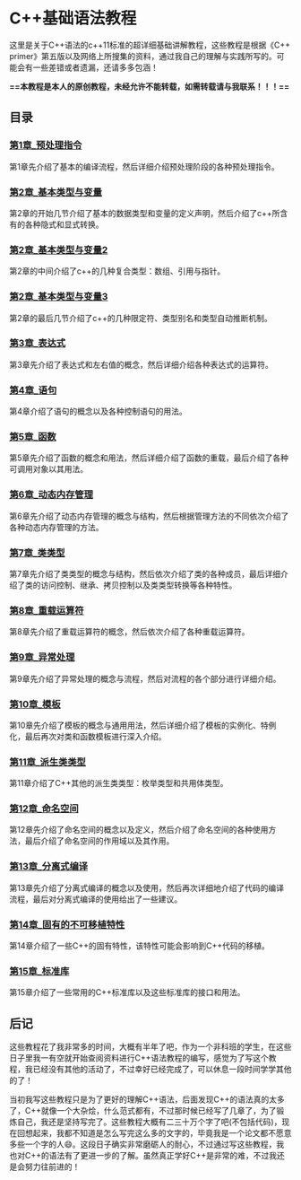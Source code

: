 # C++基础语法教程

这里是关于C++语法的c++11标准的超详细基础讲解教程，这些教程是根据《C++ primer》第五版以及网络上所搜集的资料，通过我自己的理解与实践所写的。可能会有一些差错或者遗漏，还请多多包涵！

**==本教程是本人的原创教程，未经允许不能转载，如需转载请与我联系！！！==**

## 目录

### [第1章_预处理指令](./第1章_预处理指令)

第1章先介绍了基本的编译流程，然后详细介绍预处理阶段的各种预处理指令。

### [第2章_基本类型与变量](./第2章_基本类型与变量)

第2章的开始几节介绍了基本的数据类型和变量的定义声明，然后介绍了c++所含有的各种隐式和显式转换。

### [第2章_基本类型与变量2](./第2章_基本类型与变量2)

第2章的中间介绍了c++的几种复合类型：数组、引用与指针。

### [第2章_基本类型与变量3](./第2章_基本类型与变量3)

第2章的最后几节介绍了c++的几种限定符、类型别名和类型自动推断机制。

### [第3章_表达式](./第3章_表达式)

第3章先介绍了表达式和左右值的概念，然后详细介绍各种表达式的运算符。

### [第4章_语句](./第4章_语句)

第4章介绍了语句的概念以及各种控制语句的用法。

### [第5章_函数](./第5章_函数)

第5章先介绍了函数的概念和用法，然后详细介绍了函数的重载，最后介绍了各种可调用对象以其用法。

### [第6章_动态内存管理](./第6章_动态内存管理)

第6章先介绍了动态内存管理的概念与结构，然后根据管理方法的不同依次介绍了各种动态内存管理的方法。

### [第7章_类类型](./第7章_类类型)

第7章先介绍了类类型的概念与结构，然后依次介绍了类的各种成员，最后详细介绍了类的访问控制、继承、拷贝控制以及类类型转换等各种特性。

### [第8章_重载运算符](./第8章_重载运算符)

第8章先介绍了重载运算符的概念，然后依次介绍了各种重载运算符。

### [第9章_异常处理](./第9章_异常处理)

第9章先介绍了异常处理的概念与流程，然后对流程的各个部分进行详细介绍。

### [第10章_模板](./第10章_模板)

第10章先介绍了模板的概念与通用用法，然后详细介绍了模板的实例化、特例化，最后再次对类和函数模板进行深入介绍。

### [第11章_派生类类型](./第11章_派生类类型)

第11章介绍了C++其他的派生类类型：枚举类型和共用体类型。

### [第12章_命名空间](./第12章_命名空间)

第12章先介绍了命名空间的概念以及定义，然后介绍了命名空间的各种使用方法，最后介绍了命名空间的作用域以及其作用。

### [第13章_分离式编译](./第13章_分离式编译)

第13章先介绍了分离式编译的概念以及使用，然后再次详细地介绍了代码的编译流程，最后对分离式编译的使用给出了一些建议。

### [第14章_固有的不可移植特性](./第14章_固有的不可移植特性)

第14章介绍了一些C++的固有特性，该特性可能会影响到C++代码的移植。

### [第15章_标准库](./第15章_标准库)

第15章介绍了一些常用的C++标准库以及这些标准库的接口和用法。

## 后记

这些教程花了我非常多的时间，大概有半年了吧，作为一个非科班的学生，在这些日子里我一有空就开始查阅资料进行C++语法教程的编写，感觉为了写这个教程，我已经没有其他的活动了，不过幸好已经完成了，可以休息一段时间学学其他的了！

当初我写这些教程只是为了更好的理解C++语法，后面发现C++的语法真的太多了，C++就像一个大杂烩，什么范式都有，不过那时候已经写了几章了，为了锻炼自己，我还是坚持写完了。这些教程大概有二三十万个字了吧(不包括代码)，现在回想起来，我都不知道是怎么写完这么多的文字的，毕竟我是一个论文都不愿意多些一个字的人:smile:。这段日子确实非常磨砺人的耐心，不过通过写这些教程，我也对C++的语法有了更进一步的了解。虽然真正学好C++是非常的难，不过我还是会努力往前进的！